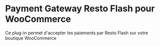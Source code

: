 # Payment Gateway Resto Flash pour WooCommerce 

Ce plug-in permet d'accepter les paiements par Resto Flash sur votre boutique WooCommerce

